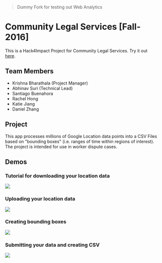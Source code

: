 > Dummy Fork for testing out Web Analytics

# Community Legal Services [Fall-2016]

This is a Hack4Impact Project for Community Legal Services. Try it out [here](http://hack4impact.github.io/cls).

## Team Members
* Krishna Bharathala (Project Manager)
* Abhinav Suri (Technical Lead)
* Santiago Buenahora
* Rachel Hong
* Katie Jiang
* Daniel Zhang

## Project

This app processes millions of Google Location data points into a CSV Files based on "bounding boxes" (i.e. ranges of time within regions of interest). The project is intended for use in worker dispute cases.

## Demos

### Tutorial for downloading your location data
![](media/tutorial.gif)

### Uploading your location data
![](media/upload.gif)

### Creating bounding boxes
![](media/bounding_box.gif)

### Submitting your data and creating CSV
![](media/submit_csv.gif)



